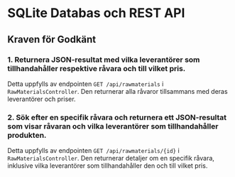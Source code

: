 # SQLite Databas och REST API

## Kraven för Godkänt

### 1. Returnera JSON-resultat med vilka leverantörer som tillhandahåller respektive råvara och till vilket pris.

Detta uppfylls av endpointen `GET /api/rawmaterials` i `RawMaterialsController`. Den returnerar alla råvaror tillsammans med deras leverantörer och priser.

### 2. Sök efter en specifik råvara och returnera ett JSON-resultat som visar råvaran och vilka leverantörer som tillhandahåller produkten.

Detta uppfylls av endpointen `GET /api/rawmaterials/{id}` i `RawMaterialsController`. Den returnerar detaljer om en specifik råvara, inklusive vilka leverantörer som tillhandahåller den och till vilket pris.
